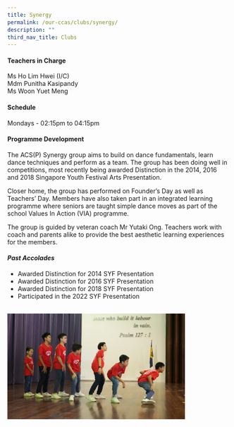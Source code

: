```yaml
---
title: Synergy
permalink: /our-ccas/clubs/synergy/
description: ""
third_nav_title: Clubs
---
```



#### **Teachers in Charge**

Ms Ho Lim Hwei (I/C)<br> Mdm Punitha Kasipandy <br> Ms Woon Yuet Meng

#### **Schedule**

Mondays - 02:15pm to 04:15pm

#### **Programme Development**

The ACS(P) Synergy group aims to build on dance fundamentals, learn dance techniques and perform as a team. The group has been doing well in competitions, most recently being awarded Distinction in the 2014, 2016 and 2018 Singapore Youth Festival Arts Presentation.

Closer home, the group has performed on Founder’s Day as well as Teachers’ Day. Members have also taken part in an integrated learning programme where seniors are taught simple dance moves as part of the school Values In Action (VIA) programme.

The group is guided by veteran coach Mr Yutaki Ong. Teachers work with coach and parents alike to provide the best aesthetic learning experiences for the members.

#### ***Past Accolades***

* Awarded Distinction for 2014 SYF Presentation
* Awarded Distinction for 2016 SYF Presentation&nbsp;
* Awarded Distinction for 2018 SYF Presentation
* Participated in the 2022 SYF Presentation



<br>
<img src="/images/synergy4.JPG" style="width:80%" align="center">
<br>
<br>